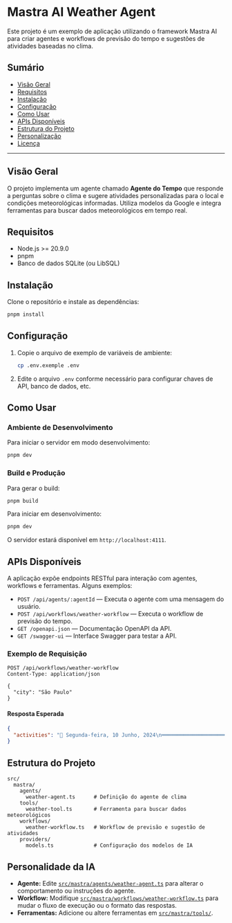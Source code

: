 # Mastra AI Weather Agent

Este projeto é um exemplo de aplicação utilizando o framework Mastra AI para criar agentes e workflows de previsão do tempo e sugestões de atividades baseadas no clima.

## Sumário

- [Visão Geral](#visão-geral)
- [Requisitos](#requisitos)
- [Instalação](#instalação)
- [Configuração](#configuração)
- [Como Usar](#como-usar)
- [APIs Disponíveis](#apis-disponíveis)
- [Estrutura do Projeto](#estrutura-do-projeto)
- [Personalização](#personalização)
- [Licença](#licença)

---

## Visão Geral

O projeto implementa um agente chamado **Agente do Tempo** que responde a perguntas sobre o clima e sugere atividades personalizadas para o local e condições meteorológicas informadas. Utiliza modelos da Google e integra ferramentas para buscar dados meteorológicos em tempo real.

## Requisitos

- Node.js >= 20.9.0
- pnpm 
- Banco de dados SQLite (ou LibSQL)

## Instalação

Clone o repositório e instale as dependências:
```sh
pnpm install
```

## Configuração

1. Copie o arquivo de exemplo de variáveis de ambiente:
   ```sh
   cp .env.exemple .env
   ```
2. Edite o arquivo `.env` conforme necessário para configurar chaves de API, banco de dados, etc.

## Como Usar

### Ambiente de Desenvolvimento

Para iniciar o servidor em modo desenvolvimento:
```sh
pnpm dev
```

### Build e Produção

Para gerar o build:
```sh
pnpm build
```

Para iniciar em desenvolvimento:
```sh
pnpm dev
```

O servidor estará disponível em `http://localhost:4111`.

## APIs Disponíveis

A aplicação expõe endpoints RESTful para interação com agentes, workflows e ferramentas. Alguns exemplos:

- `POST /api/agents/:agentId` — Executa o agente com uma mensagem do usuário.
- `POST /api/workflows/weather-workflow` — Executa o workflow de previsão do tempo.
- `GET /openapi.json` — Documentação OpenAPI da API.
- `GET /swagger-ui` — Interface Swagger para testar a API.

### Exemplo de Requisição

```http
POST /api/workflows/weather-workflow
Content-Type: application/json

{
  "city": "São Paulo"
}
```

#### Resposta Esperada

```json
{
  "activities": "📅 Segunda-feira, 10 Junho, 2024\n═══════════════════════════\n🌡️ RESUMO DO CLIMA\n..."
}
```

## Estrutura do Projeto

```
src/
  mastra/
    agents/
      weather-agent.ts      # Definição do agente de clima
    tools/
      weather-tool.ts       # Ferramenta para buscar dados meteorológicos
    workflows/
      weather-workflow.ts   # Workflow de previsão e sugestão de atividades
    providers/
      models.ts             # Configuração dos modelos de IA
```

## Personalidade da IA

- **Agente:** Edite [`src/mastra/agents/weather-agent.ts`](src/mastra/agents/weather-agent.ts) para alterar o comportamento ou instruções do agente.
- **Workflow:** Modifique [`src/mastra/workflows/weather-workflow.ts`](src/mastra/workflows/weather-workflow.ts) para mudar o fluxo de execução ou o formato das respostas.
- **Ferramentas:** Adicione ou altere ferramentas em [`src/mastra/tools/`](src/mastra/tools/).

